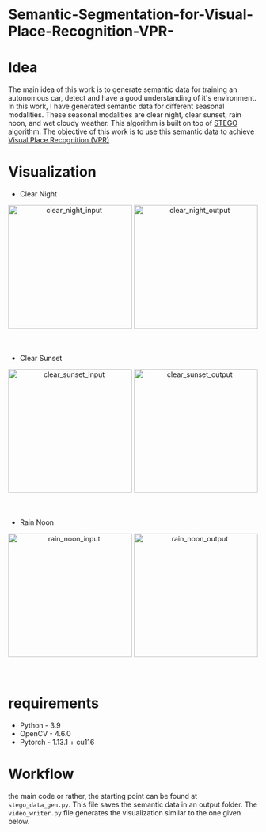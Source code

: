 # Semantic-Segmentation-for-Visual-Place-Recognition-VPR-

# Idea
The main idea of this work is to generate semantic data for training an autonomous car, detect and have a good understanding of it's environment. In this work, I have generated semantic data for different seasonal modalities. These seasonal modalities are clear night, clear sunset, rain noon, and wet cloudy weather. This algorithm is built on top of [STEGO](https://github.com/mhamilton723/STEGO) algorithm. The objective of this work is to use this semantic data to achieve [Visual Place Recognition (VPR)](https://arxiv.org/abs/2303.03281)

# Visualization
 - Clear Night 
<div align = "center">
<img src="https://github.com/Taarun-Srinivas/Semantic-Segmentation-for-Visual-Place-Recognition-VPR-/assets/52371207/95683482-b9a2-4344-abad-48d021cf1016" width="250" height = "250" alt="clear_night_input">
<img src="https://github.com/Taarun-Srinivas/Semantic-Segmentation-for-Visual-Place-Recognition-VPR-/assets/52371207/a67697b1-9598-4ab3-b787-1446e7db82c8" width="250" height = "250" alt="clear_night_output">
</div>
<br></br>

- Clear Sunset
<div align = "center">
<img src="https://github.com/Taarun-Srinivas/Semantic-Segmentation-for-Visual-Place-Recognition-VPR-/assets/52371207/f50786f0-60d8-49bf-9918-974a73961e96" width="250" height = "250" alt="clear_sunset_input">
<img src="https://github.com/Taarun-Srinivas/Semantic-Segmentation-for-Visual-Place-Recognition-VPR-/assets/52371207/a6aa0a11-dc98-4756-b0a2-aaae106749aa" width="250" height = "250" alt="clear_sunset_output">
</div>
<br></br>

- Rain Noon
<div align = "center">
<img src="https://github.com/Taarun-Srinivas/Semantic-Segmentation-for-Visual-Place-Recognition-VPR-/assets/52371207/39349aae-fae6-4f80-b50e-dbe58636e0d7" width="250" height = "250" alt="rain_noon_input">
<img src="https://github.com/Taarun-Srinivas/Semantic-Segmentation-for-Visual-Place-Recognition-VPR-/assets/52371207/377d5ab4-bdf9-49d5-b8f3-4eb3e7767a06" width="250" height = "250" alt="rain_noon_output">
</div>
<br></br>

# requirements
- Python - 3.9
- OpenCV - 4.6.0
- Pytorch - 1.13.1 + cu116

# Workflow
the main code or rather, the starting point can be found at `stego_data_gen.py`. This file saves the semantic data in an output folder. The `video_writer.py` file generates the visualization similar to the one given below.

